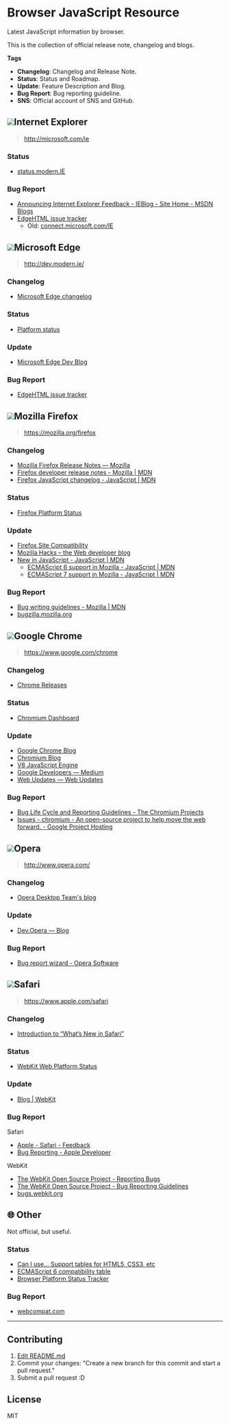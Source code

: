 # Browser JavaScript Resource

Latest JavaScript information by browser.

This is the collection of official release note, changelog and blogs.

**Tags**

- **Changelog**: Changelog and Release Note.
- **Status**: Status and Roadmap.
- **Update**: Feature Description and Blog.
- **Bug Report**: Bug reporting guideline.
- **SNS**: Official account of SNS and GitHub.

<!-- IE -->

## ![](https://cdn.rawgit.com/alrra/browser-logos/11.0.0//internet-explorer/internet-explorer_32x32.png)Internet Explorer
> http://microsoft.com/ie

### Status

- [status.modern.IE](https://status.modern.ie/)

### Bug Report

- [Announcing Internet Explorer Feedback - IEBlog - Site Home - MSDN Blogs](http://blogs.msdn.com/b/ie/archive/2006/03/24/announcing-internet-explorer-feedback.aspx)
- [EdgeHTML issue tracker](https://developer.microsoft.com/microsoft-edge/platform/issues/)
     - Old: [connect.microsoft.com/IE](https://connect.microsoft.com/IE)

<!-- MSEdge -->

## ![](https://cdn.rawgit.com/alrra/browser-logos/11.0.0//edge/edge_32x32.png)Microsoft Edge
> http://dev.modern.ie/

### Changelog

- [Microsoft Edge changelog](http://dev.modern.ie/platform/changelog/ "Microsoft Edge changelog")

### Status

- [Platform status](http://dev.modern.ie/platform/status/ "Platform status")

### Update

- [Microsoft Edge Dev Blog](http://blogs.windows.com/msedgedev/ "Microsoft Edge Dev Blog")

### Bug Report

- [EdgeHTML issue tracker](https://developer.microsoft.com/microsoft-edge/platform/issues/)

<!-- Firefox -->

## ![](https://cdn.rawgit.com/alrra/browser-logos/11.0.0//firefox/firefox_32x32.png)Mozilla Firefox
> https://mozilla.org/firefox

### Changelog

- [Mozilla Firefox Release Notes — Mozilla](https://www.mozilla.org/en-US/firefox/releases/)
- [Firefox developer release notes - Mozilla | MDN](https://developer.mozilla.org/Firefox/Releases)
- [Firefox JavaScript changelog - JavaScript | MDN](https://developer.mozilla.org/en-US/docs/Web/JavaScript/New_in_JavaScript/Firefox_JavaScript_changelog)

### Status

- [Firefox Platform Status](https://platatus.herokuapp.com/ "Firefox Platform Status")

### Update

- [Firefox Site Compatibility](https://www.fxsitecompat.com/)
- [Mozilla Hacks – the Web developer blog](https://hacks.mozilla.org/)
- [New in JavaScript - JavaScript | MDN](https://developer.mozilla.org/en-US/docs/Web/JavaScript/New_in_JavaScript)
	- [ECMAScript 6 support in Mozilla - JavaScript | MDN](https://developer.mozilla.org/en-US/docs/Web/JavaScript/New_in_JavaScript/ECMAScript_6_support_in_Mozilla)
	- [ECMAScript 7 support in Mozilla - JavaScript | MDN](https://developer.mozilla.org/en-US/docs/Web/JavaScript/New_in_JavaScript/ECMAScript_7_support_in_Mozilla)

### Bug Report

- [Bug writing guidelines - Mozilla | MDN](https://developer.mozilla.org/en-US/docs/Mozilla/QA/Bug_writing_guidelines)
- [bugzilla.mozilla.org](https://bugzilla.mozilla.org/)

<!-- Google Chrome -->

## ![](https://cdn.rawgit.com/alrra/browser-logos/11.0.0//chrome/chrome_32x32.png)Google Chrome
> https://www.google.com/chrome

### Changelog

- [Chrome Releases](http://googlechromereleases.blogspot.jp/)

### Status

- [Chromium Dashboard](https://www.chromestatus.com/features "Chromium Dashboard")

### Update

- [Google Chrome Blog](http://chrome.blogspot.jp/)
- [Chromium Blog](http://blog.chromium.org/)
- [V8 JavaScript Engine](http://v8project.blogspot.jp/ "V8 JavaScript Engine")
- [Google Developers — Medium](https://medium.com/google-developers "Google Developers — Medium")
- [Web Updates — Web Updates](https://developers.google.com/web/updates/ "Web Updates — Web Updates")

### Bug Report

- [Bug Life Cycle and Reporting Guidelines - The Chromium Projects](http://www.chromium.org/for-testers/bug-reporting-guidelines)
- [Issues - chromium - An open-source project to help move the web forward. - Google Project Hosting](https://code.google.com/p/chromium/issues/list)

<!-- Opera -->

## ![](https://cdn.rawgit.com/alrra/browser-logos/11.0.0//opera/opera_32x32.png)Opera
> http://www.opera.com/

### Changelog

- [Opera Desktop Team's blog](http://blogs.opera.com/desktop/)

### Update

- [Dev.Opera — Blog](https://dev.opera.com/blog/ "Dev.Opera — Blog")

### Bug Report

- [Bug report wizard - Opera Software](https://bugs.opera.com/wizard/)

<!-- Safari -->

## ![](https://cdn.rawgit.com/alrra/browser-logos/11.0.0//safari/safari_32x32.png)Safari
> https://www.apple.com/safari

### Changelog

- [Introduction to “What’s New in Safari”](https://developer.apple.com/library/prerelease/mac/releasenotes/General/WhatsNewInSafari/Introduction/Introduction.html "Introduction to “What’s New in Safari”")

### Status

- [WebKit Web Platform Status](http://www.webkit.org/status.html "WebKit Web Platform Status")

### Update

- [Blog | WebKit](https://webkit.org/blog/ "Blog | WebKit")

### Bug Report

Safari

- [Apple - Safari - Feedback](https://www.apple.com/feedback/safari.html)
- [Bug Reporting - Apple Developer](https://developer.apple.com/bug-reporting/ "Bug Reporting - Apple Developer")

WebKit

- [The WebKit Open Source Project - Reporting Bugs](http://www.webkit.org/quality/reporting.html)
- [The WebKit Open Source Project - Bug Reporting Guidelines](http://www.webkit.org/quality/bugwriting.html)
- [bugs.webkit.org](https://bugs.webkit.org/)


## :globe_with_meridians: Other

Not official, but useful.

### Status

- [Can I use... Support tables for HTML5, CSS3, etc](http://caniuse.com/)
- [ECMAScript 6 compatibility table](http://kangax.github.io/compat-table/es6/)
- [Browser Platform Status Tracker](http://platformstatustracker.azurewebsites.net/)

### Bug Report

- [webcompat.com](https://webcompat.com/)

-----

## Contributing

1. [Edit README.md](https://github.com/azu/browser-javascript-resource/edit/master/README.md)
2. Commit your changes: "Create a new branch for this commit and start a pull request."
3. Submit a pull request :D

## License

MIT
